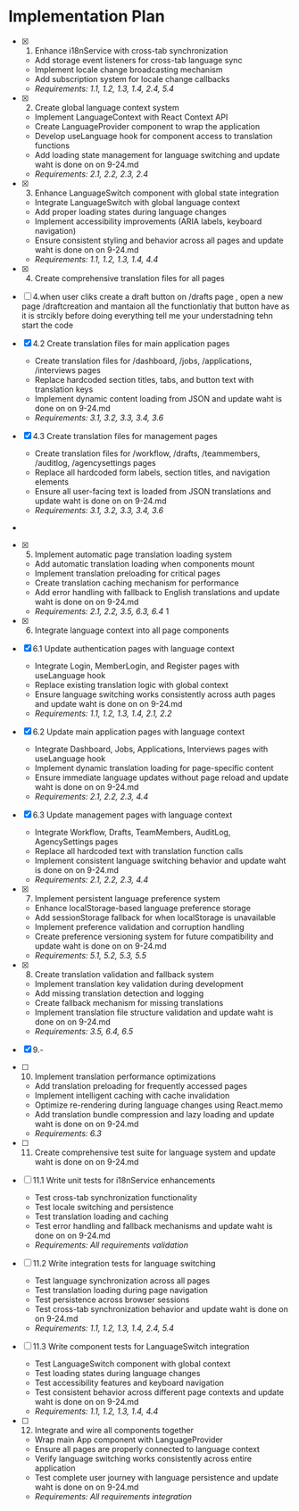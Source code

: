 # Implementation Plan

- [x] 1. Enhance i18nService with cross-tab synchronization





  - Add storage event listeners for cross-tab language sync
  - Implement locale change broadcasting mechanism
  - Add subscription system for locale change callbacks
  - _Requirements: 1.1, 1.2, 1.3, 1.4, 2.4, 5.4_

- [x] 2. Create global language context system





  - Implement LanguageContext with React Context API
  - Create LanguageProvider component to wrap the application
  - Develop useLanguage hook for component access to translation functions
  - Add loading state management for language switching
  and update waht is done on  on 9-24.md
  - _Requirements: 2.1, 2.2, 2.3, 2.4_

- [x] 3. Enhance LanguageSwitch component with global state integration





  - Integrate LanguageSwitch with global language context
  - Add proper loading states during language changes
  - Implement accessibility improvements (ARIA labels, keyboard navigation)
  - Ensure consistent styling and behavior across all pages   and update waht is done on  on 9-24.md
  - _Requirements: 1.1, 1.2, 1.3, 1.4, 4.4_

- [x] 4. Create comprehensive translation files for all pages








- [ ] 4.when user cliks create a draft button on /drafts page , open a new page /draftcreation and mantaion all the functionlatiy that button have as it is strcikly before doing everything tell me your understadning  tehn start the code 




- [x] 4.2 Create translation files for main application pages

  - Create translation files for /dashboard, /jobs, /applications, /interviews pages
  - Replace hardcoded section titles, tabs, and button text with translation keys
  - Implement dynamic content loading from JSON   and update waht is done on  on 9-24.md
  - _Requirements: 3.1, 3.2, 3.3, 3.4, 3.6_

- [x] 4.3 Create translation files for management pages


  - Create translation files for /workflow, /drafts, /teammembers, /auditlog, /agencysettings pages
  - Replace all hardcoded form labels, section titles, and navigation elements
  - Ensure all user-facing text is loaded from JSON translations   and update waht is done on  on 9-24.md
  - _Requirements: 3.1, 3.2, 3.3, 3.4, 3.6_
-

- [x] 5. Implement automatic page translation loading system




  - Add automatic translation loading when components mount
  - Implement translation preloading for critical pages
  - Create translation caching mechanism for performance 
  - Add error handling with fallback to English translations    and update waht is done on  on 9-24.md
  - _Requirements: 2.1, 2.2, 3.5, 6.3, 6.4_
 1 
- [x] 6. Integrate language context into all page components





- [x] 6.1 Update authentication pages with language context


  - Integrate Login, MemberLogin, and Register pages with useLanguage hook
  - Replace existing translation logic with global context
  - Ensure language switching works consistently across auth pages    and update waht is done on  on 9-24.md
  - _Requirements: 1.1, 1.2, 1.3, 1.4, 2.1, 2.2_

- [x] 6.2 Update main application pages with language context


  - Integrate Dashboard, Jobs, Applications, Interviews pages with useLanguage hook
  - Implement dynamic translation loading for page-specific content
  - Ensure immediate language updates without page reload    and update waht is done on  on 9-24.md
  - _Requirements: 2.1, 2.2, 2.3, 4.4_

- [x] 6.3 Update management pages with language context


  - Integrate Workflow, Drafts, TeamMembers, AuditLog, AgencySettings pages
  - Replace all hardcoded text with translation function calls
  - Implement consistent language switching behavior    and update waht is done on  on 9-24.md  
  - _Requirements: 2.1, 2.2, 2.3, 4.4_

- [x] 7. Implement persistent language preference system





  - Enhance localStorage-based language preference storage
  - Add sessionStorage fallback for when localStorage is unavailable
  - Implement preference validation and corruption handling
  - Create preference versioning system for future compatibility     and update waht is done on  on 9-24.md
  - _Requirements: 5.1, 5.2, 5.3, 5.5_

- [x] 8. Create translation validation and fallback system








  - Implement translation key validation during development
  - Add missing translation detection and logging
  - Create fallback mechanism for missing translations
  - Implement translation file structure validation    and update waht is done on  on 9-24.md
  - _Requirements: 3.5, 6.4, 6.5_

- [x] 9.-

- [ ] 10. Implement translation performance optimizations
  - Add translation preloading for frequently accessed pages
  - Implement intelligent caching with cache invalidation
  - Optimize re-rendering during language changes using React.memo
  - Add translation bundle compression and lazy loading     and update waht is done on  on 9-24.md
  - _Requirements: 6.3_

- [ ] 11. Create comprehensive test suite for language system    and update waht is done on  on 9-24.md
- [ ] 11.1 Write unit tests for i18nService enhancements
  - Test cross-tab synchronization functionality
  - Test locale switching and persistence
  - Test translation loading and caching
  - Test error handling and fallback mechanisms    and update waht is done on  on 9-24.md
  - _Requirements: All requirements validation_

- [ ] 11.2 Write integration tests for language switching
  - Test language synchronization across all pages
  - Test translation loading during page navigation
  - Test persistence across browser sessions
  - Test cross-tab synchronization behavior    and update waht is done on  on 9-24.md
  - _Requirements: 1.1, 1.2, 1.3, 1.4, 2.4, 5.4_

- [ ] 11.3 Write component tests for LanguageSwitch integration
  - Test LanguageSwitch component with global context
  - Test loading states during language changes
  - Test accessibility features and keyboard navigation
  - Test consistent behavior across different page contexts    and update waht is done on  on 9-24.md
  - _Requirements: 1.1, 1.2, 1.3, 1.4, 4.4_

- [ ] 12. Integrate and wire all components together
  - Wrap main App component with LanguageProvider
  - Ensure all pages are properly connected to language context
  - Verify language switching works consistently across entire application
  - Test complete user journey with language persistence    and update waht is done on  on 9-24.md
  - _Requirements: All requirements integration_
